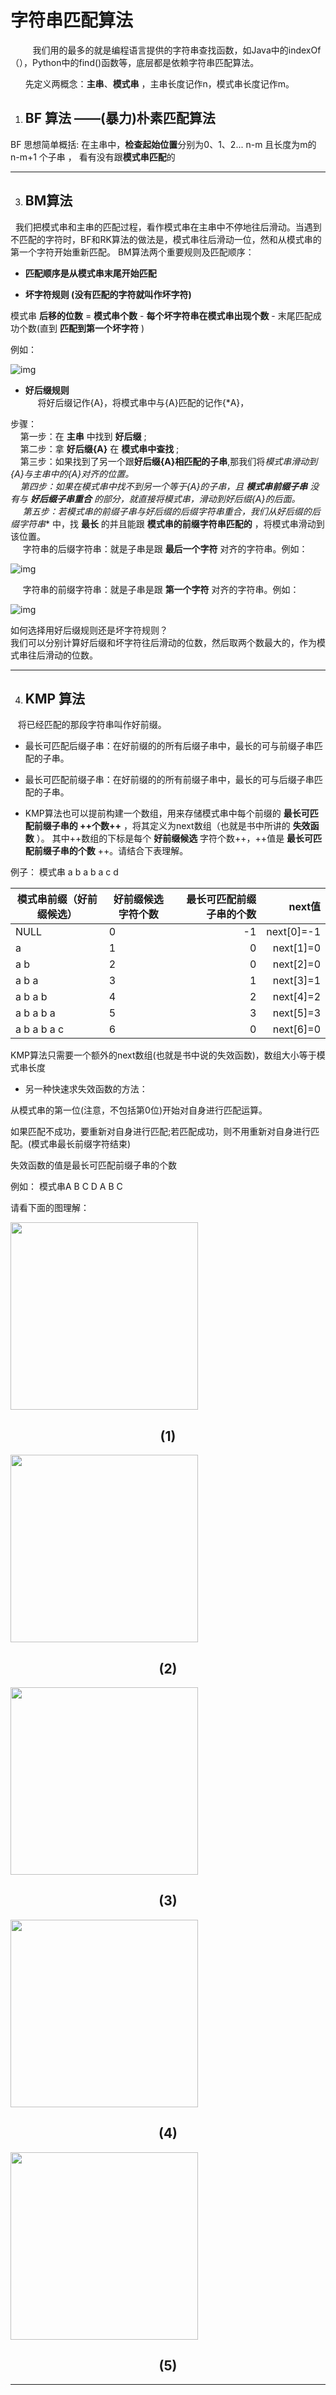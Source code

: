
# 字符串匹配算法
&nbsp;&nbsp;&nbsp;&nbsp;&nbsp;&nbsp;&nbsp;&nbsp;&nbsp;我们用的最多的就是编程语言提供的字符串查找函数，如Java中的indexOf（），Python中的find()函数等，底层都是依赖字符串匹配算法。

&nbsp;&nbsp; &nbsp; &nbsp;先定义两概念：**主串**、**模式串** ，主串长度记作n，模式串长度记作m。


1.  ## BF 算法  ——(暴力)朴素匹配算法


BF 思想简单概括:  在主串中，**检查起始位置**分别为0、1、2... n-m   且长度为m的n-m+1 个子串 ， 看有没有跟**模式串匹配**的 
  
----------------------------

3.  ## BM算法
&nbsp;&nbsp;我们把模式串和主串的匹配过程，看作模式串在主串中不停地往后滑动。当遇到不匹配的字符时，BF和RK算法的做法是，模式串往后滑动一位，然和从模式串的第一个字符开始重新匹配。
  BM算法两个重要规则及匹配顺序：


   * **匹配顺序是从模式串末尾开始匹配** 

   * **坏字符规则  (没有匹配的字符就叫作坏字符)**
              
   模式串 **后移的位数**  = **模式串个数** - **每个坏字符串在模式串出现个数** - 末尾匹配成功个数(直到 **匹配到第一个坏字符** )
            

  例如：

 ![img](https://github.com/wj825953087/DataStructure/blob/master/IMG/BM%E7%AE%97%E6%B3%95_1.jpg)
            


   * **好后缀规则**<br/>
     &nbsp;&nbsp; &nbsp;&nbsp;将好后缀记作{A}，将模式串中与{A}匹配的记作{*A}，

   步骤：<br/>
   &nbsp;&nbsp;&nbsp;&nbsp;第一步：在 **主串** 中找到 **好后缀** ;<br/>
  &nbsp;&nbsp;&nbsp;&nbsp;第二步：拿 **好后缀{A}** 在 **模式串中查找** ;<br/>
   &nbsp;&nbsp;&nbsp;&nbsp;第三步：如果找到了另一个跟**好后缀{A}相匹配的子串**,那我们将**模式串滑动到{*A}与主串中的{A}对齐的位置**。 <br/>
  &nbsp;&nbsp;&nbsp;&nbsp;第四步：如果在模式串中找不到另一个等于{A}的子串，且 **模式串前缀子串** 没有与 **好后缀子串重合** 的部分，就直接将模式串，滑动到好后缀{A}的后面。 <br/>
  &nbsp;&nbsp;&nbsp;&nbsp; 第五步：若模式串的前缀子串与好后缀的后缀字符串重合，我们从**好后缀的后缀字符串** 中，找 **最长** 的并且能跟 **模式串的前缀字符串匹配的** ，将模式串滑动到该位置。<br/>
   &nbsp;&nbsp;&nbsp;&nbsp; 字符串的后缀字符串：就是子串是跟 **最后一个字符** 对齐的字符串。例如：
   
![img](https://github.com/wj825953087/DataStructure/blob/master/IMG/BM%E7%AE%97%E6%B3%95_2.jpg)
    
 &nbsp;&nbsp; &nbsp;&nbsp;字符串的前缀字符串：就是子串是跟 **第一个字符** 对齐的字符串。例如：
    
![img](https://github.com/wj825953087/DataStructure/blob/master/IMG/BM%E7%AE%97%E6%B3%95_3.jpg)
            
 如何选择用好后缀规则还是坏字符规则？<br/>
 我们可以分别计算好后缀和坏字符往后滑动的位数，然后取两个数最大的，作为模式串往后滑动的位数。

----------------------------


4. ## KMP 算法

&nbsp;&nbsp;  将已经匹配的那段字符串叫作好前缀。

* 最长可匹配后缀子串：在好前缀的的所有后缀子串中，最长的可与前缀子串匹配的子串。
* 最长可匹配前缀子串：在好前缀的的所有前缀子串中，最长的可与后缀子串匹配的子串。


* KMP算法也可以提前构建一个数组，用来存储模式串中每个前缀的 **最长可匹配前缀子串的 ++个数++** ，将其定义为next数组（也就是书中所讲的 **失效函数** ）。   其中++数组的下标是每个 **好前缀候选** 字符个数++，++值是 **最长可匹配前缀子串的个数** ++。请结合下表理解。


例子：  模式串 a b a b a c d


| 模式串前缀（好前缀候选）    | 好前缀候选字符个数     |  最长可匹配前缀子串的个数| next值|
| --------- | -------- | -----: | --: |
|    NULL       | 0      |  -1      |   next[0]=-1   |
|a     | 1 |  0   | next[1]=0   |
|a b|2|0 |  next[2]=0  |
|a b a|3|  1     |   next[3]=1 |
|a b a b|    4     | 2      |  next[4]=2   |
|a b a b a|     5    |     3  |  next[5]=3  |
|a b a b a c|6         |  0   |    next[6]=0|

KMP算法只需要一个额外的next数组(也就是书中说的失效函数)，数组大小等于模式串长度

* 另一种快速求失效函数的方法：

从模式串的第一位(注意，不包括第0位)开始对自身进行匹配运算。 

如果匹配不成功，要重新对自身进行匹配;若匹配成功，则不用重新对自身进行匹配。(模式串最长前缀字符结束)

失效函数的值是最长可匹配前缀子串的个数

例如： 模式串A B C D A B C

请看下面的图理解：


<img src="../IMG/KMP算法_1.png"  height="300px" align="center"  />
<h2 align="center" > (1)</h2>

<img src="../IMG/KMP算法_2.png"  height="300px" align="center"  />
<h2 align="center" > (2)</h2>

<img src="../IMG/KMP算法_3.png"  height="300px" align="center"  />
<h2 align="center" > (3)</h2>

<img src="../IMG/KMP算法_4.png"  height="300px" align="center"  />
<h2 align="center" > (4)</h2>

<img src="../IMG/KMP算法_5.png"  height="300px" align="center"  />
<h2 align="center" > (5)</h2>

----------------------------
